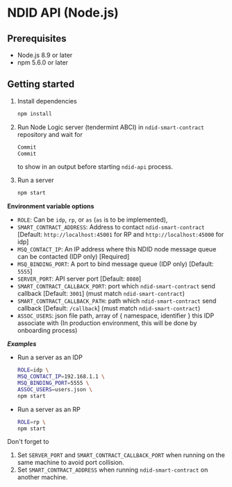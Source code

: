 # NDID API (Node.js)

## Prerequisites

* Node.js 8.9 or later
* npm 5.6.0 or later

## Getting started

1.  Install dependencies

    ```sh
    npm install
    ```

2.  Run Node Logic server (tendermint ABCI) in `ndid-smart-contract` repository and wait for

    ```sh
    Commit
    Commit
    ```

    to show in an output before starting `ndid-api` process.

3.  Run a server

    ```sh
    npm start
    ```

**Environment variable options**

* `ROLE`: Can be `idp`, `rp`, or `as` (`as` is to be implemented),
* `SMART_CONTRACT_ADDRESS`: Address to contact `ndid-smart-contract` [Default: `http://localhost:45001` for RP and `http://localhost:45000` for idp]
* `MSQ_CONTACT_IP`: An IP address where this NDID node message queue can be contacted (IDP only) [Required]
* `MSQ_BINDING_PORT`: A port to bind message queue (IDP only) [Default: `5555`]
* `SERVER_PORT`: API server port [Default: `8080`]
* `SMART_CONTRACT_CALLBACK_PORT`: port which `ndid-smart-contract` send callback [Default: `3001`] (must match `ndid-smart-contract`)
* `SMART_CONTRACT_CALLBACK_PATH`: path which `ndid-smart-contract` send callback [Default: `/callback`] (must match `ndid-smart-contract`)
* `ASSOC_USERS`: json file path, array of { namespace, identifier } this IDP associate with (In production environment, this will be done by onboarding process)

**_Examples_**

* Run a server as an IDP

  ```sh
  ROLE=idp \
  MSQ_CONTACT_IP=192.168.1.1 \
  MSQ_BINDING_PORT=5555 \
  ASSOC_USERS=users.json \
  npm start
  ```

* Run a server as an RP

  ```sh
  ROLE=rp \
  npm start
  ```

Don't forget to

1.  Set `SERVER_PORT` and `SMART_CONTRACT_CALLBACK_PORT` when running on the same machine to avoid port collision.
2.  Set `SMART_CONTRACT_ADDRESS` when running `ndid-smart-contract` on another machine.

